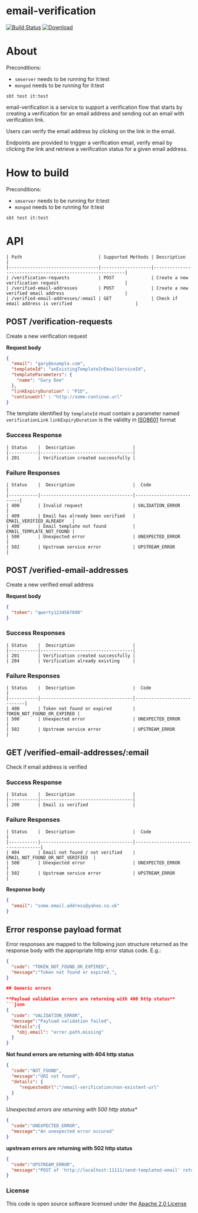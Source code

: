 # email-verification

[![Build Status](https://travis-ci.org/hmrc/email-verification.svg)](https://travis-ci.org/hmrc/email-verification) [ ![Download](https://api.bintray.com/packages/hmrc/releases/email-verification/images/download.svg) ](https://bintray.com/hmrc/releases/email-verification/_latestVersion)

# About

Preconditions:
- ```smserver``` needs to be running for it:test
- ```mongod``` needs to be running for it:test

```sbt test it:test```

email-verification is a service to support a verification flow that starts by creating a verification for an email address and sending out an email with verification link.

Users can verify the email address by clicking on the link in the email.

Endpoints are provided to trigger a verification email, verify email by clicking the link and retrieve a verification status for a given email address.

# How to build

Preconditions:
- ```smserver``` needs to be running for it:test
- ```mongod``` needs to be running for it:test

```sbt test it:test```

# API

    | Path                             | Supported Methods | Description                                               |
    |----------------------------------|-------------------|-----------------------------------------------------------|
    | /verification-requests           | POST              | Create a new verification request                         |
    | /verified-email-addresses        | POST              | Create a new verified email address                       |
    | /verified-email-addresses/:email | GET               | Check if email address is verified                        |


## POST /verification-requests

Create a new verification request

**Request body**

```json
{
  "email": "gary@example.com",
  "templateId": "anExistingTemplateInEmailServiceId",
  "templateParameters": {
    "name": "Gary Doe"
  },
  "linkExpiryDuration" : "P1D",
  "continueUrl" : "http://some-continue.url"
}
```

The template identified by ```templateId``` must contain a parameter named ```verificationLink```
```linkExpiryDuration``` is the validity in [ISO8601](https://en.wikipedia.org/wiki/ISO_8601#Durations) format

### Success Response

    | Status    |  Description                      |
    |-----------|-----------------------------------|
    | 201       | Verification created successfully |

### Failure Responses

    | Status    |  Description                      |  Code                    |
    |-----------|-----------------------------------|--------------------------|
    | 400       | Invalid request                   | VALIDATION_ERROR         |
    | 409       | Email has already been verified   | EMAIL_VERIFIED_ALREADY   |
    | 400       | Email template not found          | EMAIL_TEMPLATE_NOT_FOUND |
    | 500       | Unexpected error                  | UNEXPECTED_ERROR         |
    | 502       | Upstream service error            | UPSTREAM_ERROR           |
    

## POST /verified-email-addresses

Create a new verified email address

**Request body**

```json
{
  "token": "qwerty1234567890"
}
```
### Success Responses

    | Status    |  Description                      |
    |-----------|-----------------------------------|
    | 201       | Verification created successfully |
    | 204       | Verification already existing     |

### Failure Responses

    | Status    |  Description                      |  Code                      |
    |-----------|-----------------------------------|----------------------------|
    | 400       | Token not found or expired        | TOKEN_NOT_FOUND_OR_EXPIRED |
    | 500       | Unexpected error                  | UNEXPECTED_ERROR           |
    | 502       | Upstream service error            | UPSTREAM_ERROR             |


## GET /verified-email-addresses/:email

Check if email address is verified

### Success Response

    | Status    |  Description                      |
    |-----------|-----------------------------------|
    | 200       | Email is verified                 |

### Failure Responses

    | Status    |  Description                      |  Code                            |
    |-----------|-----------------------------------|----------------------------------|
    | 404       | Email not found / not verified    | EMAIL_NOT_FOUND_OR_NOT_VERIFIED  |
    | 500       | Unexpected error                  | UNEXPECTED_ERROR                 |
    | 502       | Upstream service error            | UPSTREAM_ERROR                   |

**Response body**

```json
{
  "email": "some.email.address@yahoo.co.uk"
}
```

## Error response payload format
Error responses are mapped to the following json structure returned as the response body
with the appropriate http error status code. E.g.:

```json
{
  "code": "TOKEN_NOT_FOUND_OR_EXPIRED",
  "message":"Token not found or expired.",
}

## Generic errors

**Payload validation errors are returning with 400 http status**
```json
{
  "code": "VALIDATION_ERROR",
  "message":"Payload validation failed",
  "details":{
    "obj.email": "error.path.missing"
  }
}
```

**Not found errors are returning with 404 http status**
```json
{
  "code":"NOT_FOUND",
  "message":"URI not found",
  "details": {
     "requestedUrl":"/email-verification/non-existent-url"
  }
}
```

*Unexpected errors are returning with 500 http status**
```json
{
  "code":"UNEXPECTED_ERROR",
  "message":"An unexpected error occured"
}
```

**upstream errors are returning with 502 http status**
```json
{
  "code":"UPSTREAM_ERROR",
  "message":"POST of 'http://localhost:11111/send-templated-email' returned 500. Response body: 'some-5xx-message'"
}
```

### License

This code is open source software licensed under the [Apache 2.0 License]("http://www.apache.org/licenses/LICENSE-2.0.html")
